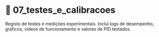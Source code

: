 # 📁 07_testes_e_calibracoes

Registo de testes e medições experimentais. Inclui logs de desempenho, gráficos, vídeos de funcionamento e valores de PID testados.